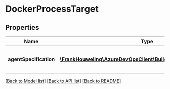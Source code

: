 # DockerProcessTarget

## Properties
Name | Type | Description | Notes
------------ | ------------- | ------------- | -------------
**agentSpecification** | [**\FrankHouweling\AzureDevOpsClient\Build\Model\AgentSpecification**](AgentSpecification.md) | Agent specification for the build process. | [optional] 

[[Back to Model list]](../README.md#documentation-for-models) [[Back to API list]](../README.md#documentation-for-api-endpoints) [[Back to README]](../README.md)


